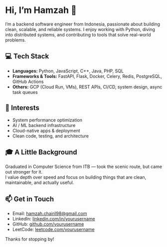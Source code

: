 # Hi, I’m Hamzah 👋

I’m a backend software engineer from Indonesia, passionate about building clean, scalable, and reliable systems. I enjoy working with Python, diving into distributed systems, and contributing to tools that solve real-world problems.

## 💻 Tech Stack

- **Languages:** Python, JavaScript, C++, Java, PHP, SQL
- **Frameworks & Tools:** FastAPI, Flask, Docker, Celery, Redis, PostgreSQL, GitHub Actions
- **Others:** GCP (Cloud Run, VMs), REST APIs, CI/CD, system design, async task queues

## 🚀 Interests

- System performance optimization  
- AI / ML backend infrastructure  
- Cloud-native apps & deployment  
- Clean code, testing, and architecture

## 🎓 A Little Background

Graduated in Computer Science from ITB — took the scenic route, but came out stronger for it.  
I value depth over speed and focus on building things that are clean, maintainable, and actually useful.

## 📫 Get in Touch

- Email: hamzah.chairil98@gmail.com  
- LinkedIn: [linkedin.com/in/yourusername](https://www.linkedin.com/in/yourusername)  
- GitHub: [github.com/yourusername](https://github.com/yourusername)  
- LeetCode: [leetcode.com/yourusername](https://leetcode.com/yourusername)

Thanks for stopping by!
